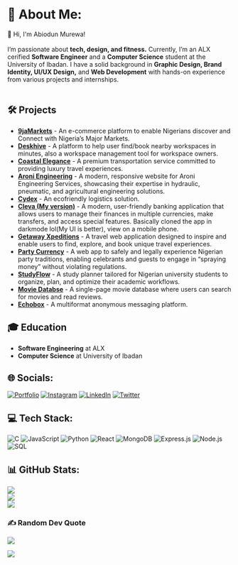 # 💫 About Me:
👋 Hi, I'm Abiodun Murewa!<br><br>I’m passionate about **tech, design, and fitness.** Currently, I’m an ALX cerified **Software Engineer** and a **Computer Science** student at the University of Ibadan. I have a solid background in **Graphic Design, Brand Identity, UI/UX Design,** and **Web Development** with hands-on experience from various projects and internships.<br><br>

## 🛠️ **Projects**
- **[9jaMarkets](https://www.9jamarkets.com/)** - An e-commerce platform to enable Nigerians discover and Connect with Nigeria’s Major Markets.
- **[Deskhive](https://deskhive.ng/)** - A platform to help user find/book nearby workspaces in minutes, also a workspace management tool for workspace owners.
- **[Coastal Elegance](https://www.coastalelegance.co.za/)** - A premium transportation service committed to providing luxury travel experiences.
- **[Aroni Engineering](http://aroni-engineering.com/)** - A modern, responsive website for Aroni Engineering Services, showcasing their expertise in hydraulic, pneumatic, and agricultural engineering solutions.
- **[Cydex](https://cydex-omega.vercel.app/)** - An ecofriendly logistics solution.
- **[Cleva (My version)](https://cleava.vercel.app/home)** - A modern, user-friendly banking application that allows users to manage their finances in multiple currencies, make transfers, and access special features. Basically cloned the app in darkmode lol(My UI is better), view on a mobile phone.
- **[Getaway Xpeditions](https://getaway-xpeditions.vercel.app/)** - A travel web application designed to inspire and enable users to find, explore, and book unique travel experiences.
- **[Party Currency](https://party-currency-app.vercel.app/)** - A web app to safely and legally experience Nigerian party traditions, enabling celebrants and guests to engage in “spraying money” without violating regulations.
- **[StudyFlow](https://studyflow-five.vercel.app/)** - A study planner tailored for Nigerian university students to organize, plan, and optimize their academic workflows.
- **[Movie Databse](https://movieminglereview.netlify.app/)** - A single-page movie database where users can search for movies and read reviews.
- **[Echobox](https://echobox-ten.vercel.app/)** - A multiformat anonymous messaging platform.

## 🎓 **Education**
- **Software Engineering** at ALX
- **Computer Science** at University of Ibadan

## 🌐 Socials:
[![Portfolio](https://img.shields.io/badge/Behance-1769ff?logo=behance&logoColor=white)](https://behance.net/https://www.behance.net/cybersmith) 
[![Instagram](https://img.shields.io/badge/Instagram-%23E4405F.svg?logo=Instagram&logoColor=white)](https://instagram.com/https://www.instagram.com/cybersmith_studios/) 
[![LinkedIn](https://img.shields.io/badge/LinkedIn-%230077B5.svg?logo=linkedin&logoColor=white)](https://linkedin.com/in/https://www.linkedin.com/in/oluwamurewa/) 
[![Twitter](https://img.shields.io/badge/Twitter-%23000000.svg?logo=X&logoColor=white)](https://x.com/_cybersmith)

## 💻 Tech Stack:
![C](https://img.shields.io/badge/c-%2300599C.svg?style=for-the-badge&logo=c&logoColor=white) ![JavaScript](https://img.shields.io/badge/javascript-%23323330.svg?style=for-the-badge&logo=javascript&logoColor=%23F7DF1E) ![Python](https://img.shields.io/badge/python-3670A0?style=for-the-badge&logo=python&logoColor=ffdd54) ![React](https://img.shields.io/badge/react-%2361DAFB.svg?style=for-the-badge&logo=react&logoColor=black) ![MongoDB](https://img.shields.io/badge/mongodb-%2347A248.svg?style=for-the-badge&logo=mongodb&logoColor=white) ![Express.js](https://img.shields.io/badge/express.js-%23404d59.svg?style=for-the-badge&logo=express&logoColor=%2361DAFB) ![Node.js](https://img.shields.io/badge/node.js-%23339933.svg?style=for-the-badge&logo=node.js&logoColor=white) ![SQL](https://img.shields.io/badge/sql-%2300758F.svg?style=for-the-badge&logo=postgresql&logoColor=white)

## 📊 GitHub Stats:
![](https://github-readme-stats.vercel.app/api?username=Psybah&theme=dark&hide_border=false&include_all_commits=false&count_private=false)<br/>
![](https://github-readme-streak-stats.herokuapp.com/?user=Psybah&theme=dark&hide_border=false)<br/>
![](https://github-readme-stats.vercel.app/api/top-langs/?username=Psybah&theme=dark&hide_border=false&include_all_commits=false&count_private=false&layout=compact)


### ✍️ Random Dev Quote
![](https://quotes-github-readme.vercel.app/api?type=horizontal&theme=radical)


[![](https://visitcount.itsvg.in/api?id=Psybah&icon=0&color=13)](https://visitcount.itsvg.in)

<!-- Proudly created with GPRM ( https://gprm.itsvg.in ) -->

<!---
Psybah/Psybah is a ✨ special ✨ repository because its `README.md` (this file) appears on your GitHub profile.
You can click the Preview link to take a look at your changes.
--->
